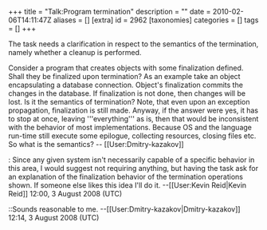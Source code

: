+++
title = "Talk:Program termination"
description = ""
date = 2010-02-06T14:11:47Z
aliases = []
[extra]
id = 2962
[taxonomies]
categories = []
tags = []
+++

The task needs a clarification in respect to the semantics of the termination, namely whether a cleanup is performed.

Consider a program that creates objects with some finalization defined. Shall they be finalized upon termination? As an example take an object encapsulating a database connection. Object's finalization commits the changes in the database. If finalization is not done, then changes will be lost. Is it the semantics of termination? Note, that even upon an exception propagation, finalization is still made. Anyway, if the answer were yes, it has to stop at once, leaving '''everything''' as is, then that would be inconsistent with the behavior of most implementations. Because OS and the language run-time still execute some epilogue, collecting resources, closing files etc. So what is the semantics? -- [[User:Dmitry-kazakov]]

: Since any given system isn't necessarily capable of a specific behavior in this area, I would suggest not requiring anything, but having the task ask for an explanation of the finalization behavior of the termination operations shown. If someone else likes this idea I'll do it. --[[User:Kevin Reid|Kevin Reid]] 12:00, 3 August 2008 (UTC)

::Sounds reasonable to me. --[[User:Dmitry-kazakov|Dmitry-kazakov]] 12:14, 3 August 2008 (UTC)
